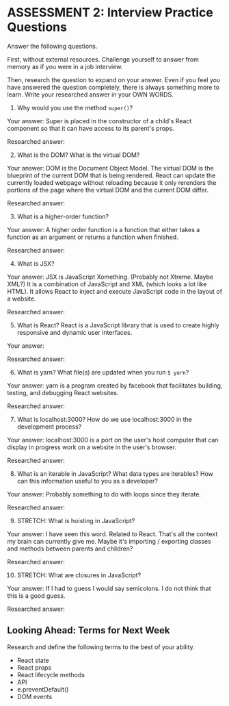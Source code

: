 # ASSESSMENT 2: Interview Practice Questions
Answer the following questions.

First, without external resources. Challenge yourself to answer from memory as if you were in a job interview.

Then, research the question to expand on your answer. Even if you feel you have answered the question completely, there is always something more to learn. Write your researched answer in your OWN WORDS.

1. Why would you use the method `super()`?

  Your answer: Super is placed in the constructor of a child's React component so that it can have access to its parent's props.

  Researched answer:



2. What is the DOM? What is the virtual DOM?

  Your answer: DOM is the Document Object Model. The virtual DOM is the blueprint of the current DOM that is being rendered. React can update the currently loaded webpage without reloading because it only rerenders the portions of the page where the virtual DOM and the current DOM differ.

  Researched answer:



3. What is a higher-order function?

  Your answer: A higher order function is a function that either takes a function as an argument or returns a function when finished.

  Researched answer:



4. What is JSX?

  Your answer: JSX is JavaScript Xomething. (Probably not Xtreme. Maybe XML?) It is a combination of JavaScript and XML (which looks a lot like HTML). It allows React to inject and execute JavaScript code in the layout of a website.

  Researched answer:



5. What is React? React is a JavaScript library that is used to create highly responsive and dynamic user interfaces.

  Your answer:

  Researched answer:



6. What is yarn? What file(s) are updated when you run `$ yarn`?

  Your answer: yarn is a program created by facebook that facilitates building, testing, and debugging React websites.

  Researched answer:



7. What is localhost:3000? How do we use localhost:3000 in the development process?

  Your answer: localhost:3000 is a port on the user's host computer that can display in progress work on a website in the user's browser.

  Researched answer:



8. What is an iterable in JavaScript? What data types are iterables? How can this information useful to you as a developer?

  Your answer: Probably something to do with loops since they iterate.

  Researched answer:



9. STRETCH: What is hoisting in JavaScript?

  Your answer: I have seen this word. Related to React. That's all the context my brain can currently give me. Maybe it's importing / exporting classes and methods between parents and children?

  Researched answer:



10. STRETCH: What are closures in JavaScript?

  Your answer: If I had to guess I would say semicolons. I do not think that this is a good guess.

  Researched answer:



## Looking Ahead: Terms for Next Week

Research and define the following terms to the best of your ability.
- React state
- React props
- React lifecycle methods
- API
- e.preventDefault()
- DOM events
